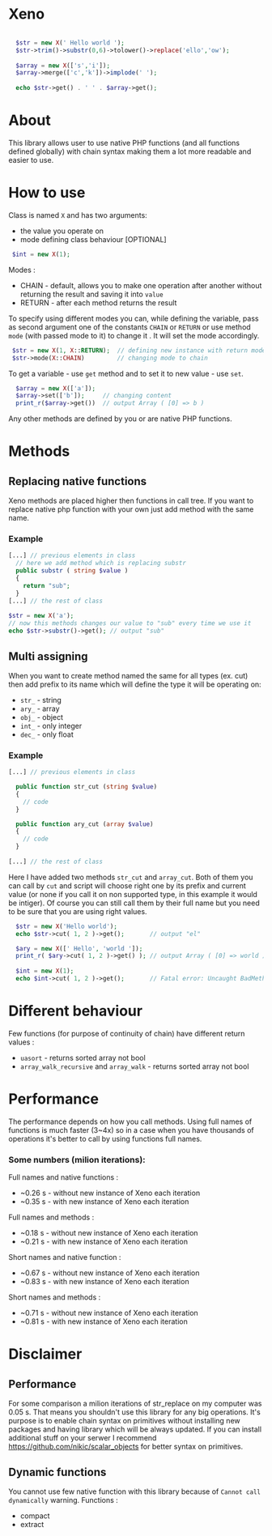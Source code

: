 # Xeno

```php

  $str = new X(' Hello world ');
  $str->trim()->substr(0,6)->tolower()->replace('ello','ow');
  
  $array = new X(['s','i']);
  $array->merge(['c','k'])->implode(' ');
  
  echo $str->get() . ' ' . $array->get();

```
# About

This library allows user to use native PHP functions (and all functions defined globally) with chain syntax making them a lot more readable and easier to use.

# How to use

Class is named `X` and has two arguments: 
 - the value you operate on
 - mode defining class behaviour [OPTIONAL]
```php
 $int = new X(1);
```
Modes :
 - CHAIN - default, allows you to make one operation after another without returning the result and saving it into `value`
 - RETURN - after each method returns the result
 
To specify using different modes you can, while defining the variable, pass as second argument one of the constants `CHAIN` or `RETURN` or use method `mode` (with passed mode to it) to change it . It will set the mode accordingly.
```php
 $str = new X(1, X::RETURN);  // defining new instance with return mode 
 $str->mode(X::CHAIN)         // changing mode to chain
```
To get a variable - use `get` method and to set it to new value - use `set`. 
```php
  $array = new X(['a']);
  $array->set(['b']);     // changing content
  print_r($array->get())  // output Array ( [0] => b ) 
```
Any other methods are defined by you or are native PHP functions.

# Methods

## Replacing native functions

Xeno methods are placed higher then functions in call tree. If you want to replace native php function with your own just add method with the same name. 

### Example
```php 
[...] // previous elements in class
  // here we add method which is replacing substr
  public substr ( string $value )
  {
    return "sub";
  }
[...] // the rest of class
 
$str = new X('a');
// now this methods changes our value to "sub" every time we use it
echo $str->substr()->get(); // output "sub"

```

## Multi assigning

When you want to create method named the same for all types (ex. cut) then add prefix to its name which will define the type it will be operating on:
 - `str_` - string
 - `ary_` - array
 - `obj_` - object
 - `int_` - only integer
 - `dec_` - only float

### Example

```php
[...] // previous elements in class

  public function str_cut (string $value)
  {
    // code
  }

  public function ary_cut (array $value)
  {
    // code
  }
  
[...] // the rest of class
```

Here I have added two methods `str_cut` and `array_cut`. Both of them you can call by `cut` and script will choose right one by its prefix and current value (or none if you call it on non supported type, in this example it would be intiger). Of course you can still call them by their full name but you need to be sure that you are using right values.

```php
  $str = new X('Hello world');
  echo $str->cut( 1, 2 )->get();       // output "el"

  $ary = new X([' Hello', 'world ']);
  print_r( $ary->cut( 1, 2 )->get() ); // output Array ( [0] => world ) 
  
  $int = new X(1);
  echo $int->cut( 1, 2 )->get();       // Fatal error: Uncaught BadMethodCallException: cut
```
# Different behaviour

Few functions (for purpose of continuity of chain) have different return values :
 - `uasort` - returns sorted array not bool
 - `array_walk_recursive` and `array_walk` - returns sorted array not bool

# Performance

The performance depends on how you call methods. Using full names of functions is much faster (3~4x) so in a case when you have thousands of operations it's better to call by using functions full names.

### Some numbers (milion iterations):

Full names and native functions :
 - ~0.26 s - without new instance of Xeno each iteration
 - ~0.35 s - with new instance of Xeno each iteration

Full names and methods :
  - ~0.18 s - without new instance of Xeno each iteration
  - ~0.21 s - with new instance of Xeno each iteration

Short names and native function :
 - ~0.67 s - without new instance of Xeno each iteration
 - ~0.83 s - with new instance of Xeno each iteration

Short names and methods :
 - ~0.71 s - without new instance of Xeno each iteration
 - ~0.81 s - with new instance of Xeno each iteration

# Disclaimer

## Performance

For some comparison a milion iterations of str_replace on my computer was 0.05 s. That means you shouldn't use this library for any big operations. It's purpose is to enable chain syntax on primitives without installing new packages and having library which will be always updated. If you can install additional stuff on your serwer I recommend https://github.com/nikic/scalar_objects for better syntax on primitives.

## Dynamic functions

You cannot use few native function with this library because of `Cannot call dynamically` warning. Functions :
 - compact
 - extract
